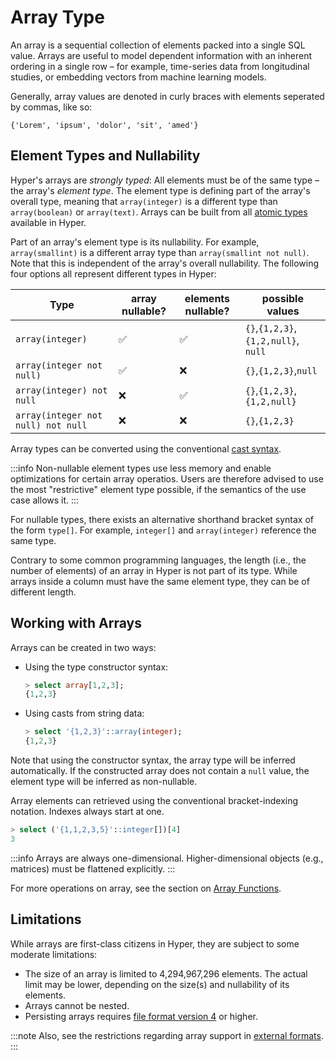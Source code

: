# Array Type

An array is a sequential collection of elements packed into a single SQL value.
Arrays are useful to model dependent information with an inherent ordering in a single row – for example, time-series data from longitudinal studies, or embedding vectors from machine learning models. 

Generally, array values are denoted in curly braces with elements seperated by commas, like so:

```
{'Lorem', 'ipsum', 'dolor', 'sit', 'amed'}
```


## Element Types and Nullability

Hyper's arrays are _strongly typed_:
All elements must be of the same type – the array's _element type_.
The element type is defining part of the array's overall type, meaning that `array(integer)` is a different type than `array(boolean)` or `array(text)`.
Arrays can be built from all [atomic types](./index.md) available in Hyper.

Part of an array's element type is its nullability. 
For example, `array(smallint)` is a different array type than `array(smallint not null)`.
Note that this is independent of the array's overall nullability.
The following four options all represent different types in Hyper:

|Type|array nullable?|elements nullable?| possible values|
|---|---|---|---|
|`array(integer)`|✅|✅|`{}`,`{1,2,3}`,`{1,2,null}`, `null`|
|`array(integer not null)`|✅|❌|`{}`,`{1,2,3}`,`null`|
|`array(integer) not null`|❌|✅|`{}`,`{1,2,3}`,`{1,2,null}`|
|`array(integer not null) not null`|❌|❌|`{}`,`{1,2,3}`|

Array types can be converted using the conventional [cast syntax](../scalar_func/conversion.md).

:::info
Non-nullable element types use less memory and enable optimizations for certain array operatios. Users are therefore advised to use the most "restrictive" element type possible, if the semantics of the use case allows it. 
:::

For nullable types, there exists an alternative shorthand bracket syntax of the form `type[]`. For example, `integer[]` and `array(integer)` reference the same type.

Contrary to some common programming languages, the length (i.e., the number of elements) of an array in Hyper is not part of its type.
While arrays inside a column must have the same element type, they can be of different length.

## Working with Arrays

Arrays can be created in two ways:

 - Using the type constructor syntax:
   ```sql
   > select array[1,2,3];
   {1,2,3}
   ```
 - Using casts from string data:
   ```sql
   > select '{1,2,3}'::array(integer);
   {1,2,3}
   ```

Note that using the constructor syntax, the array type will be inferred automatically.
If the constructed array does not contain a `null` value, the element type will be inferred as non-nullable.


Array elements can retrieved using the conventional bracket-indexing notation. Indexes always start at one.
```sql
> select ('{1,1,2,3,5}'::integer[])[4]
3
```

:::info
Arrays are always one-dimensional. Higher-dimensional objects (e.g., matrices) must be flattened explicitly.
:::

For more operations on array, see the section on [Array Functions](../scalar_func/arrays.md).

## Limitations

While arrays are first-class citizens in Hyper, they are subject to some moderate limitations:

- The size of an array is limited to 4,294,967,296 elements. The actual limit may be lower, depending on the size(s) and nullability of its elements.
- Arrays cannot be nested.
- Persisting arrays requires [file format version 4](../../hyper-api/hyper_process.md#version-4) or higher.

:::note
Also, see the restrictions regarding array support in [external formats](../external/formats.md).
:::
